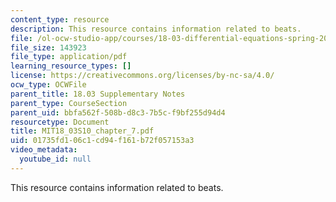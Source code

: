 ```yaml
---
content_type: resource
description: This resource contains information related to beats.
file: /ol-ocw-studio-app/courses/18-03-differential-equations-spring-2010/01735fd106c1cd94f161b72f057153a3_MIT18_03S10_chapter_7.pdf
file_size: 143923
file_type: application/pdf
learning_resource_types: []
license: https://creativecommons.org/licenses/by-nc-sa/4.0/
ocw_type: OCWFile
parent_title: 18.03 Supplementary Notes
parent_type: CourseSection
parent_uid: bbfa562f-508b-d8c3-7b5c-f9bf255d94d4
resourcetype: Document
title: MIT18_03S10_chapter_7.pdf
uid: 01735fd1-06c1-cd94-f161-b72f057153a3
video_metadata:
  youtube_id: null
---
```

This resource contains information related to beats.